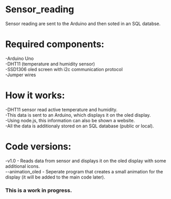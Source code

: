 # Sensor_reading
Sensor reading are sent to the Arduino and then soted in an SQL databse. <br/>

# Required components:
-Arduino Uno <br/>
-DHT11 (temperature and humidity sensor) <br/>
-SSD1306 oled screen with i2c communication protocol <br/>
-Jumper wires <br/>

# How it works:
-DHT11 sensor read active temperature and humidity. <br/>
-This data is sent to an Arduino, which displays it on the oled display. <br/>
-Using node.js, this information can also be shown a website.<br/>
-All the data is additionaly stored on an SQL database (public or local). <br/>

# Code versions:
-v1.0 - Reads data from sensor and displays it on the oled display with some additional icons. <br/>
--animation_oled - Seperate program that creates a small animation for the display (it will be added to the main code later). <br/>

### This is a work in progress.
